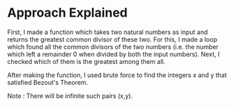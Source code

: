 # Approach Explained
First, I made a function which takes two natural numbers as input and returns the greatest common divisor of these two. For this, I made a loop which found all the common divisors of the two numbers (i.e. the number which left a remainder 0 when divided by both the input numbers). Next, I checked which of them is the greatest among them all.

After making the function, I used brute force to find the integers x and y that satisfied Bezout's Theorem. 

Note : There will be infinite such pairs (x,y).